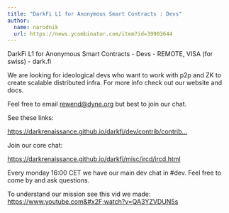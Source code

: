 ```yaml
---
title: "DarkFi L1 for Anonymous Smart Contracts : Devs"
author:
  name: narodnik
  url: https://news.ycombinator.com/item?id=39903644
---
```

DarkFi L1 for Anonymous Smart Contracts - Devs - REMOTE, VISA (for swiss) - dark.fi

We are looking for ideological devs who want to work with p2p and ZK to create scalable distributed infra.
For more info check out our website and docs.

Feel free to email rewend@dyne.org but best to join our chat.

See these links:

<a href="https:&#x2F;&#x2F;darkrenaissance.github.io&#x2F;darkfi&#x2F;dev&#x2F;contrib&#x2F;contrib.html#employment" rel="nofollow">https:&#x2F;&#x2F;darkrenaissance.github.io&#x2F;darkfi&#x2F;dev&#x2F;contrib&#x2F;contrib...</a>

Join our core chat:

<a href="https:&#x2F;&#x2F;darkrenaissance.github.io&#x2F;darkfi&#x2F;misc&#x2F;ircd&#x2F;ircd.html" rel="nofollow">https:&#x2F;&#x2F;darkrenaissance.github.io&#x2F;darkfi&#x2F;misc&#x2F;ircd&#x2F;ircd.html</a>

Every monday 16:00 CET we have our main dev chat in #dev. Feel free to come by and ask questions.

To understand our mission see this vid we made: <a href="https:&#x2F;&#x2F;www.youtube.com&#x2F;watch?v=QA3YZVDUN5s" rel="nofollow">https:&#x2F;&#x2F;www.youtube.com&#x2F;watch?v=QA3YZVDUN5s</a>
